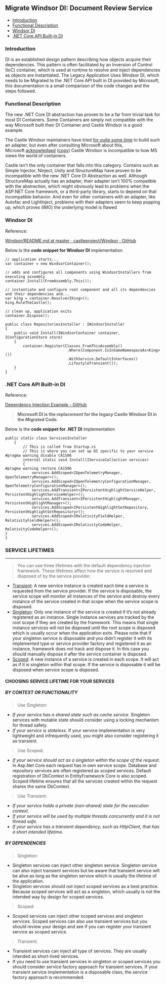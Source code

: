 Migrate Windsor DI: Document Review Service
-------------------------------------------
* [Introduction](#introduction)
* [Functional Description](#functional-description)
* [Windsor DI](#windsor-di)
* [.NET Core API Built-in DI](#net-core-api-built-in-di)

### Introduction

DI is an established design pattern describing how objects acquire their dependencies. This pattern is often facilitated by an Inversion of Control (IoC) container, which is used at runtime to resolve and inject dependencies as objects are instantiated. The Legacy Application Uses Windsor DI, which needs to be Migrated to the .NET Core API built in DI provided by Microsoft, this documentation is a small comparison of the code changes and the steps followed. 

  

### Functional Description<a name="functional-description"></a>

The new .NET Core DI abstraction has proven to be a far from trivial task for most DI Containers. Some Containers are simply not compatible with the way Microsoft built their DI Container and Castle Windsor is a good example.

The Castle Windsor maintainers have tried [for quite some time](https://github.com/castleproject/Windsor/issues/120) to build such an adapter, but even after consulting Microsoft about this, Microsoft [acknowledged](https://twitter.com/davidfowl/status/915712411704758272) ([copy](https://i.stack.imgur.com/sUAM0.png)) Castle Windsor is incompatible to how MS views the world of containers.

Castle isn't the only container that falls into this category. Contains such as Simple Injector, Ninject, Unity and StructureMap have proven to be incompatible with the new .NET Core DI Abstraction as well. Although StructureMap actually has an adapter, their adapter isn't 100% compatible with the abstraction, which might obviously lead to problems when the ASP.NET Core framework, or a third-party library, starts to depend on that incompatible behavior. And even for other containers with an adapter, like Autofac and LightInject, problems with their adapters seem to keep popping up, which proves (IMO) the underlying model is flawed

### Windsor DI<a name="windsor-di"></a>

Reference:     

[Windsor/README.md at master · castleproject/Windsor · GitHub](https://github.com/castleproject/Windsor/blob/master/docs/README.md)

Below is the **code snippet for Windsor DI** implementation
```
// application starts...
var container = new WindsorContainer();
 
// adds and configures all components using WindsorInstallers from executing assembly
container.Install(FromAssembly.This());
 
// instantiate and configure root component and all its dependencies and their dependencies and...
var king = container.Resolve<IKing>();
king.RuleTheCastle();
 
// clean up, application exits
container.Dispose();
 
public class RepositoriesInstaller : IWindsorInstaller
{
    public void Install(IWindsorContainer container, IConfigurationStore store)
    {
        container.Register(Classes.FromThisAssembly()
                            .Where(Component.IsInSameNamespaceAs<King>())
                            .WithService.DefaultInterfaces()
                            .LifestyleTransient());
    }
}
```
  

### .NET Core API Built-in DI<a name="net-core-api-built-in-di"></a>

Reference:     

[Dependency Injection Example - GitHub](https://github.com/dotnet/AspNetCore.Docs/blob/main/aspnetcore/fundamentals/dependency-injection.md)

>**Microsoft DI is the replacement for the legacy Castle Windsor DI in the Migrated Code.**

Below is the **code snippet for .NET DI** implementation

```
public static class ServicesInstaller
    {
        // This is called from Startup.cs
        // This is where you can set up DI specific to your service
#pragma warning disable CA1506
        internal static void Install(IServiceCollection services)
        {
#pragma warning restore CA1506
            services.AddScoped<IOpenTelemetryManager, OpenTelemetryManager>();
            services.AddScoped<IOpenTelemetryConfigurationManager, OpenTelemetryConfigurationManager>();
            services.AddTransient<IPersistentHighlightServiceHelper, PersistentHighlightServiceHelper>();
            services.AddTransient<IPersistentHighlightManager, PersistentHighlightManager>();
            services.AddScoped<IPersistentHighlightSetRepository, PersistentHighlightSetRepository>();
            services.AddScoped<IRelativityFieldHelper, RelativityFieldHelper>();
            services.AddScoped<IRelativityCodeHelper, RelativityCodeHelper>();
}
}
```

### SERVICE LIFETIMES ###
--------------------------
>You can use three lifetimes with the default dependency injection framework. These lifetimes affect how the service is resolved and disposed of by the service provider.

* [Transient](#by-context-or-functionality): A new service instance is created each time a service is requested from the service provider. If the service is disposable, the service scope will monitor all instances of the service and destroy every instance of the service created in that scope when the service scope is disposed.
* [Singleton](#by-context-or-functionality): Only one instance of the service is created if it’s not already registered as an instance. Single instance services are tracked by the root scope if they are created by the framework. This means that single instance services will not be disposed until the root scope is disposed which is usually occur when the application exits. Please note that if your singleton service is disposable and you didn’t register it with its implemented type or service provider factory and registered it as an instance, framework does not track and dispose it. In this case you should manually dispose it after the service container is disposed.
* [Scoped](#by-context-or-functionality): A new instance of a service is created in each scope. It will act as if it is singleton within that scope. If the service is disposable it will be disposed when service scope is disposed.

#### CHOOSING SERVICE LIFETIME FOR YOUR SERVICES ####

##### BY CONTEXT OR FUNCTIONALITY #####
> Use Singleton:
  * _If your service has a shared state such as cache service_. Singleton services with mutable state should consider using a locking mechanism for thread safety.
  * _If your service is stateless_. If your service implementation is very lightweight and infrequently used, you might also consider registering it as transient.

> Use Scoped:
  * _If your service should act as a singleton within the scope of the request_. In Asp.Net Core each request has in own service scope. Database and repository services are often registered as scoped services. Default registration of DbContext in EntityFramework Core is also scoped. Scoped lifetime ensures that all the services created within the request shares the same DbContext.

> Use Transient:
  * _If your service holds a private (non-shared) state for the execution context._
  * _If your service will be used by multiple threads concurrently and it is not thread safe._
  * _If your service has a transient dependency, such as HttpClient, that has a short intended lifetime._
##### BY DEPENDENCIES #####
> Singleton:
  * Singleton services can inject other singleton service. Singleton service can also inject transient services but be aware that transient service will be alive as long as the singleton service which is usually the lifetime of the application.
  * Singleton services should not inject scoped services as a best practice. Because scoped services will act as a singleton, which usually is not the intended way by design for scoped services.
> Scoped:
  * Scoped services can inject other scoped services and singleton services. Scoped services can also use transient services but you should review your design and see if you can register your transient service as scoped service.
> Transient:
  * Transient services can inject all type of services. They are usually intended as short-lived services.
  * If you need to use transient services in singleton or scoped services you should consider service factory approach for transient services. If your transient service implementation is a disposable class, the service factory approach is recommended.
 
